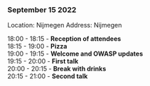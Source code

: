 ### September 15 2022

Location: Nijmegen 
Address: Nijmegen

18:00 - 18:15 - **Reception of attendees**  
18:15 - 19:00 - **Pizza**  
19:00 - 19:15 - **Welcome and OWASP updates**  
19:15 - 20:00 - **First talk**  
20:00 - 20:15 - **Break with drinks**  
20:15 - 21:00 - **Second talk**
